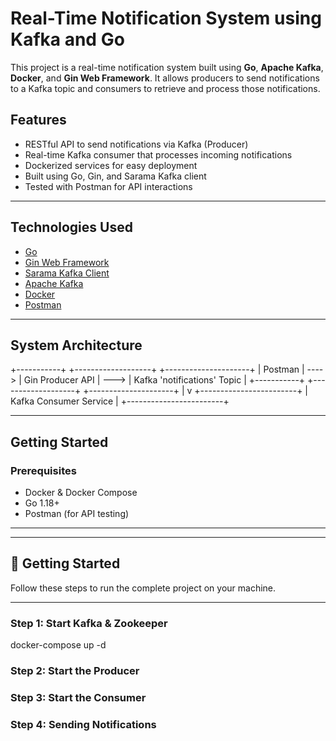 # Real-Time Notification System using Kafka and Go

This project is a real-time notification system built using **Go**, **Apache Kafka**, **Docker**, and **Gin Web Framework**. It allows producers to send notifications to a Kafka topic and consumers to retrieve and process those notifications.

## Features

- RESTful API to send notifications via Kafka (Producer)
- Real-time Kafka consumer that processes incoming notifications
- Dockerized services for easy deployment
- Built using Go, Gin, and Sarama Kafka client
- Tested with Postman for API interactions

---

## Technologies Used

- [Go](https://golang.org/)
- [Gin Web Framework](https://github.com/gin-gonic/gin)
- [Sarama Kafka Client](https://github.com/Shopify/sarama)
- [Apache Kafka](https://kafka.apache.org/)
- [Docker](https://www.docker.com/)
- [Postman](https://www.postman.com/)

---

## System Architecture
+-----------+ +-------------------+ +---------------------+
| Postman | ----> | Gin Producer API | ---> | Kafka 'notifications' Topic |
+-----------+ +-------------------+ +---------------------+
|
v
+------------------------+
| Kafka Consumer Service |
+------------------------+


---

## Getting Started

### Prerequisites

- Docker & Docker Compose
- Go 1.18+
- Postman (for API testing)

---



---

## 🚀 Getting Started

Follow these steps to run the complete project on your machine.

---

### Step 1: Start Kafka & Zookeeper
docker-compose up -d

### Step 2: Start the Producer
### Step 3: Start the Consumer
### Step 4: Sending Notifications



